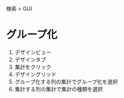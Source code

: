 検索 > GUI
# グループ化
1. デザインビュー
2. デザインタブ
3. 集計をクリック
4. デザイングリッド
5. グループ化する列の集計でグループ化を選択
6. 集計する列の集計で集計の種類を選択
